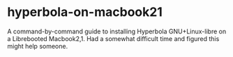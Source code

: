 # hyperbola-on-macbook21
A command-by-command guide to installing Hyperbola GNU+Linux-libre on a Librebooted Macbook2,1. Had a somewhat difficult time and figured this might help someone.
